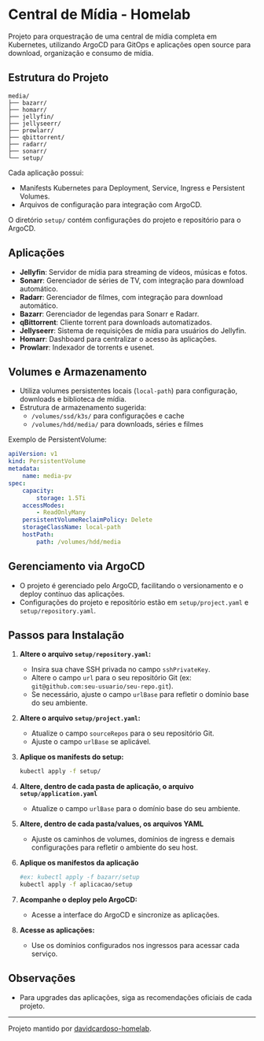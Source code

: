 
# Central de Mídia - Homelab

Projeto para orquestração de uma central de mídia completa em Kubernetes, utilizando ArgoCD para GitOps e aplicações open source para download, organização e consumo de mídia.

## Estrutura do Projeto

```
media/
├── bazarr/
├── homarr/
├── jellyfin/
├── jellyseerr/
├── prowlarr/
├── qbittorrent/
├── radarr/
├── sonarr/
└── setup/
```

Cada aplicação possui:
- Manifests Kubernetes para Deployment, Service, Ingress e Persistent Volumes.
- Arquivos de configuração para integração com ArgoCD.

O diretório `setup/` contém configurações do projeto e repositório para o ArgoCD.

## Aplicações

- **Jellyfin**: Servidor de mídia para streaming de vídeos, músicas e fotos.
- **Sonarr**: Gerenciador de séries de TV, com integração para download automático.
- **Radarr**: Gerenciador de filmes, com integração para download automático.
- **Bazarr**: Gerenciador de legendas para Sonarr e Radarr.
- **qBittorrent**: Cliente torrent para downloads automatizados.
- **Jellyseerr**: Sistema de requisições de mídia para usuários do Jellyfin.
- **Homarr**: Dashboard para centralizar o acesso às aplicações.
- **Prowlarr**: Indexador de torrents e usenet.

## Volumes e Armazenamento

- Utiliza volumes persistentes locais (`local-path`) para configuração, downloads e biblioteca de mídia.
- Estrutura de armazenamento sugerida:
	- `/volumes/ssd/k3s/` para configurações e cache
	- `/volumes/hdd/media/` para downloads, séries e filmes

Exemplo de PersistentVolume:
```yaml
apiVersion: v1
kind: PersistentVolume
metadata:
	name: media-pv
spec:
	capacity:
		storage: 1.5Ti
	accessModes:
		- ReadOnlyMany
	persistentVolumeReclaimPolicy: Delete
	storageClassName: local-path
	hostPath:
		path: /volumes/hdd/media
```

## Gerenciamento via ArgoCD

- O projeto é gerenciado pelo ArgoCD, facilitando o versionamento e o deploy contínuo das aplicações.
- Configurações do projeto e repositório estão em `setup/project.yaml` e `setup/repository.yaml`.

## Passos para Instalação

1. **Altere o arquivo `setup/repository.yaml`:**
	- Insira sua chave SSH privada no campo `sshPrivateKey`.
	- Altere o campo `url` para o seu repositório Git (ex: `git@github.com:seu-usuario/seu-repo.git`).
	- Se necessário, ajuste o campo `urlBase` para refletir o domínio base do seu ambiente.

2. **Altere o arquivo `setup/project.yaml`:**
	- Atualize o campo `sourceRepos` para o seu repositório Git.
	- Ajuste o campo `urlBase` se aplicável.

3. **Aplique os manifests do setup:**
	```sh
	kubectl apply -f setup/
	```

4. **Altere, dentro de cada pasta de aplicação, o arquivo `setup/application.yaml`**
	- Atualize o campo `urlBase` para o domínio base do seu ambiente.

5. **Altere, dentro de cada pasta/values, os arquivos YAML**
	- Ajuste os caminhos de volumes, domínios de ingress e demais configurações para refletir o ambiente do seu host.

6. **Aplique os manifestos da aplicação**
	```sh
	#ex: kubectl apply -f bazarr/setup
    kubectl apply -f aplicacao/setup
	```

7. **Acompanhe o deploy pelo ArgoCD:**
	- Acesse a interface do ArgoCD e sincronize as aplicações.

8. **Acesse as aplicações:**
	- Use os domínios configurados nos ingressos para acessar cada serviço.

## Observações

- Para upgrades das aplicações, siga as recomendações oficiais de cada projeto.

---
Projeto mantido por [davidcardoso-homelab](https://github.com/davidcardoso-homelab/media).
